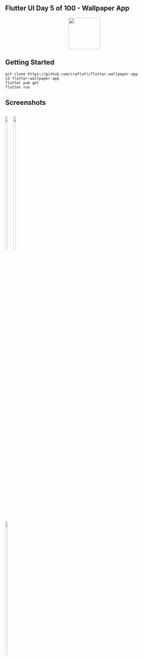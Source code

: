 ## Flutter UI Day 5 of 100 - Wallpaper App
<p align="center">
  <img src="https://avatars.githubusercontent.com/u/94339143?v=4" width=100/>
</p>

## Getting Started

```
git clone https://github.com/craflotl/flutter-wallpaper-app
cd flutter-wallpaper-app
flutter pub get
flutter run
```

## Screenshots
<p style="float: left;">
  <img src="https://github.com/craflotl/flutter-wallpaper-app/blob/main/screenshots/1.png" width="33%"/>
  <img src="https://github.com/craftlotl/flutter-wallpaper-app/blob/main/screenshots/2.png" width="33%"/>
  <img src="https://github.com/craflotl/flutter-wallpaper-app/blob/main/screenshots/3.png" width="33%"/>
</p>
